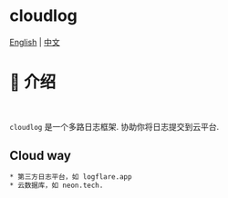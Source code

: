 # cloudlog
[English](README.md) | [中文](README_ZH.md)
# 📖 介绍
<br />

`cloudlog` 是一个多路日志框架. 协助你将日志提交到云平台.

## Cloud way
```bash
* 第三方日志平台，如 logflare.app
* 云数据库，如 neon.tech.
```